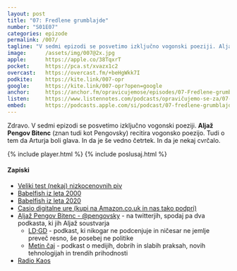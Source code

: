 ```yaml
---
layout: post
title: "07: Fredlene grumblajde"
number: "S01E07"
categories: epizode
permalink: /007/
tagline: "V sedmi epizodi se posvetimo izključno vogonski poeziji. Aljaž Pengov Bitenc (znan tudi kot Pengovsky) recitira vogonsko poezijo. Tudi o tem da Arturja boli glava. In da je še vedno četrtek."
image:		/assets/img/007@2x.jpg
apple:		https://apple.co/38TqxrT
pocket:		https://pca.st/xvazx1c2
overcast:	https://overcast.fm/+beHgWkk7I
podkite:	https://kite.link/007-opr
google:		https://kite.link/007-opr?open=google
anchor:		https://anchor.fm/opravicujemose/episodes/07-Fredlene-grumblajde-----epizoda-v-kateri-Alja-Pengov-Bitenc-recitira-vogonsko-poezijo-egl445/a-a2mi78b
listen:		https://www.listennotes.com/podcasts/opravičujemo-se-za/07-fredlene-grumblajde-OsHg4Dv6nZ8/embed/
embed:		https://podcasts.apple.com/si/podcast/07-fredlene-grumblajde-epizoda-v-kateri-alja%C5%BE-pengov/id1514750013?i=1000484586346
---
```


Zdravo. V sedmi epizodi se posvetimo izključno vogonski poeziji. **Aljaž Pengov Bitenc** (znan tudi kot Pengovsky) recitira vogonsko poezijo. Tudi o tem da Arturja boli glava. In da je še vedno četrtek. In da je nekaj cvrčalo.

{% include player.html %}
{% include poslusaj.html %}

#### Zapiski

- [Veliki test (nekaj) nizkocenovnih piv](http://www.zvpl.com/42/clanki/veliki-test-nekaj-nizko-cenovnih-piv-prvi-del/)
- [Babelfish iz leta 2000](http://web.archive.org/web/20000510062604/http://www.babelfish.altavista.com/)
- [Babelfish iz leta 2020](https://www.babelfish.com/)
- [Casio digitalne ure (kupi na Amazon.co.uk in nas tako podpri)](https://amzn.to/2ATJcr3)
- [Aljaž Pengov Bitenc - @pengovsky](https://twitter.com/pengovsky/) - na twitterjih, spodaj pa dva podkasta, ki jih Aljaž soustvarja
	- [LD;GD](https://metinalista.si/category/ldgd/) - podkast, ki nikogar ne podcenjuje in ničesar ne jemlje preveč resno, še posebej ne politike
	- [Metin čaj](https://metinalista.si/category/metin_caj/) - podkast o medijih, dobrih in slabih praksah, novih tehnologijah in trendih prihodnosti
- [Radio Kaos](http://www.radiokaos.info/) 